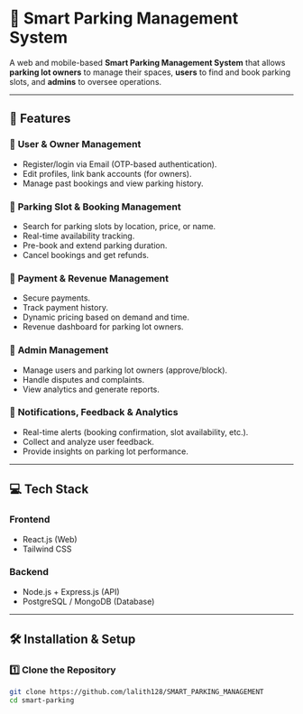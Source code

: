 # 🚗 Smart Parking Management System  

A web and mobile-based **Smart Parking Management System** that allows **parking lot owners** to manage their spaces, **users** to find and book parking slots, and **admins** to oversee operations.

---

## 📌 Features  

### 🔹 **User & Owner Management**
- Register/login via Email (OTP-based authentication).
- Edit profiles, link bank accounts (for owners).
- Manage past bookings and view parking history.

### 🔹 **Parking Slot & Booking Management**
- Search for parking slots by location, price, or name.
- Real-time availability tracking.
- Pre-book and extend parking duration.
- Cancel bookings and get refunds.

### 🔹 **Payment & Revenue Management**
- Secure payments.
- Track payment history.
- Dynamic pricing based on demand and time.
- Revenue dashboard for parking lot owners.

### 🔹 **Admin Management**
- Manage users and parking lot owners (approve/block).
- Handle disputes and complaints.
- View analytics and generate reports.

### 🔹 **Notifications, Feedback & Analytics**
- Real-time alerts (booking confirmation, slot availability, etc.).
- Collect and analyze user feedback.
- Provide insights on parking lot performance.

---

## 💻 Tech Stack  

### **Frontend**  
- React.js (Web)  
- Tailwind CSS 

### **Backend**  
- Node.js + Express.js (API)  
- PostgreSQL / MongoDB (Database)  
---

## 🛠 Installation & Setup  

### **1️⃣ Clone the Repository**
```bash
git clone https://github.com/lalith128/SMART_PARKING_MANAGEMENT
cd smart-parking
